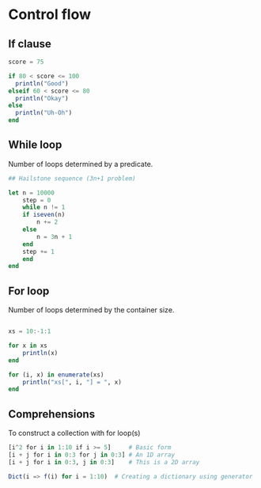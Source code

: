 # Control flow

## If clause

```julia
score = 75

if 80 < score <= 100
  println("Good")
elseif 60 < score <= 80
  println("Okay")
else
  println("Uh-Oh")
end
```

## While loop

Number of loops determined by a predicate.

```julia
## Hailstone sequence (3n+1 problem)

let n = 10000
    step = 0
    while n != 1
    if iseven(n)
        n += 2
    else
        n = 3n + 1
    end
    step += 1
    end
end
```

## For loop

Number of loops determined by the container size.

```julia

xs = 10:-1:1

for x in xs
    println(x)
end

for (i, x) in enumerate(xs)
    println("xs[", i, "] = ", x)
end
```

## Comprehensions

To construct a collection with for loop(s)

```julia
[i^2 for i in 1:10 if i >= 5]     # Basic form
[i + j for i in 0:3 for j in 0:3] # An 1D array
[i + j for i in 0:3, j in 0:3]    # This is a 2D array

Dict(i => f(i) for i = 1:10)  # Creating a dictionary using generator
```